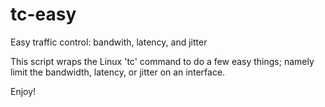 # tc-easy
Easy traffic control: bandwith, latency, and jitter

This script wraps the Linux 'tc' command to do a few easy things;
namely limit the bandwidth, latency, or jitter on an interface.

Enjoy!
